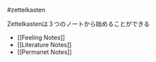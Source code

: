  #zettelkasten 

Zettelkastenは３つのノートから始めることができる

- [[Feeling Notes]]
- [[Literature Notes]]
- [[Permanet Notes]]
